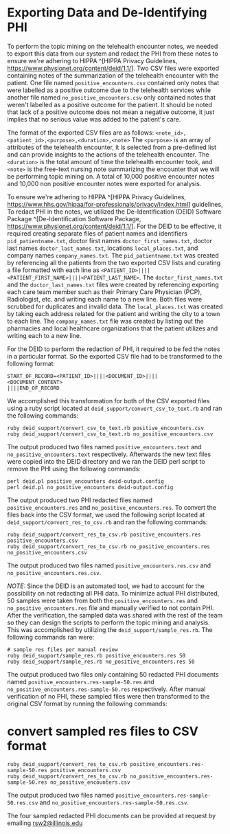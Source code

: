 # Exporting Data and De-Identifying PHI

To perform the topic mining on the telehealth encounter notes, we needed to
export this data from our system and redact the PHI from these notes to ensure
we're adhering to HIPPA ^[HIPPA Privacy Guidelines,
<https://www.physionet.org/content/deid/1.1/>].  Two CSV files were exported
containing notes of the summarization of the telehealth encounter with the
patient. One file named `positive_encounters.csv` contained only notes that
were labelled as a positive outcome due to the telehealth services while
another file named `no_positive_encounters.csv` only contained notes that
weren't labelled as a positive outcome for the patient. It should be noted that
lack of a positive outcome does not mean a negative outcome, it just implies
that no serious value was added to the patient's care.

The format of the exported CSV files are as follows:
`<note_id>,<patient_id>,<purpose>,<duration>,<note>` The `<purpose>` is an
array of attributes of the telehealth encounter, it is selected from a
pre-defined list and can provide insights to the actions of the telehealth
encounter. The  `<duration>` is the total amount of time the telehealth
encounter took, and `<note>` is the free-text nursing note summarizing the
encounter that we will be performing topic mining on. A total of 10,000
positive encounter notes and 10,000 non positive encounter notes were exported
for analysis.

To ensure we're adhering to HIPPA ^[HIPPA Privacy Guidelines,
<https://www.hhs.gov/hipaa/for-professionals/privacy/index.html>] guidelines,
To redact PHI in the notes, we utilized the De-Identification (DEID) Software
Package ^[De-Identification Software Package,
<https://www.physionet.org/content/deid/1.1/>]. For the DEID to be effective,
it required creating separate files of patient names and identifiers
`pid_patientname.txt`, doctor first names `doctor_first_names.txt`, doctor last
names `doctor_last_names.txt`, locations `local_places.txt`, and company names
`company_names.txt`. The `pid_patientname.txt` was created by referencing all
the patients from the two exported CSV lists and curating a file formatted with
each line as `<PATIENT_ID>||||<PATIENT_FIRST_NAME>||||<PATIENT_LAST_NAME>`. The
`doctor_first_names.txt` and the `doctor_last_names.txt` files were created by
referencing exporting each care team member such as their Primary Care
Physician (PCP), Radiologist, etc. and writing each name to a new line. Both
files were scrubbed for duplicates and invalid data. The `local_places.txt` was
created by taking each address related for the patient and writing the city to
a town to each line. The `company_names.txt` file was created by listing out
the pharmacies and local healthcare organizations that the patient utilizes and
writing each to a new line.

For the DEID to perform the redaction of PHI, it required to be fed the notes
in a particular format. So the exported CSV file had to be transformed to the
following format:

```
START_OF_RECORD=<PATIENT_ID>||||<DOCUMENT_ID>||||
<DOCUMENT_CONTENT>
||||END_OF_RECORD
```

We accomplished this transformation for both of the CSV exported files using a
ruby script located at `deid_support/convert_csv_to_text.rb` and ran the
following commands:

```
ruby deid_support/convert_csv_to_text.rb positive_encounters.csv
ruby deid_support/convert_csv_to_text.rb no_positive_encounters.csv
```

The output produced two files named `positive_encounters.text` and
`no_positive_encounters.text` respectively. Afterwards the new text files were
copied into the DEID directory and  we ran the DEID perl script to
remove the PHI using the following commands:

```
perl deid.pl positive_encounters deid-output.config
perl deid.pl no_positive_encounters deid-output.config
```

The output produced two PHI redacted files named `positive_encounters.res` and
`no_positive_encounters.res`. To convert the files back into the CSV format, we
used the following script located at `deid_support/convert_res_to_csv.rb` and
ran the following commands:

```
ruby deid_support/convert_res_to_csv.rb positive_encounters.res positive_encounters.csv
ruby deid_support/convert_res_to_csv.rb no_positive_encounters.res no_positive_encounters.csv
```

The output produced two files named `positive_encounters.res.csv` and
`no_positive_encounters.res.csv`.

_NOTE:_ Since the DEID is an automated tool, we had to account for the
possibility on not redacting all PHI data. To minimize actual PHI distributed,
50 samples were taken from both the `positive_encounters.res` and
`no_positive_encounters.res` file and manually verified to not contain PHI.
After the verification, the sampled data was shared with the rest of the team
so they can design the scripts to perform the topic mining and analysis. This
was accomplished by utilizing the `deid_support/sample_res.rb`. The following
commands ran were:

```
# sample res files per manual review
ruby deid_support/sample_res.rb positive_encounters.res 50
ruby deid_support/sample_res.rb no_positive_encounters.res 50
```

The output produced two files only containing 50 redacted PHI documents named
`positive_encounters.res-sample-50.res` and
`no_positive_encounters.res-sample-50.res` respectively. After manual
verification of no PHI, these sampled files were then transformed to the
original CSV format by running the following commands:

# convert sampled res files to CSV format
```
ruby deid_support/convert_res_to_csv.rb positive_encounters.res-sample-50.res positive_encounters.csv
ruby deid_support/convert_res_to_csv.rb no_positive_encounters.res-sample-50.res no_positive_encounters.csv
```

The output produced two files named `positive_encounters.res-sample-50.res.csv`
and `no_positive_encounters.res-sample-50.res.csv`.

The four sampled redacted PHI documents can be provided at request by emailing
[rsw2@illinois.edu](rsw2@illinois.edu)
